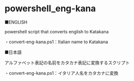 # powershell_eng-kana

■ENGLISH

powershell script that converts english to Katakana

・convert-eng-kana.ps1：Italian name to Katakana


■日本語

アルファベット表記の名前をカタカナ表記に変換するスクリプト

・convert-eng-kana.ps1：イタリア人名をカタカナに変換
